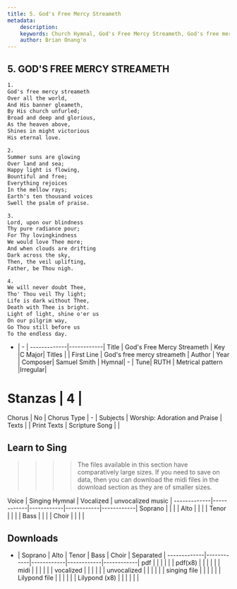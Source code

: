 ```yaml
---
title: 5. God's Free Mercy Streameth
metadata:
    description: 
    keywords: Church Hymnal, God's Free Mercy Streameth, God's free mercy streameth, 
    author: Brian Onang'o
---
```



## 5. GOD'S FREE MERCY STREAMETH

```txt
1.
God's free mercy streameth 
Over all the world, 
And His banner gleameth, 
By His church unfurled; 
Broad and deep and glorious, 
As the heaven above, 
Shines in might victorious 
His eternal love. 

2.
Summer suns are glowing 
Over land and sea; 
Happy light is flowing, 
Bountiful and free; 
Everything rejoices 
In the mellow rays; 
Earth's ten thousand voices 
Swell the psalm of praise.

3.
Lord, upon our blindness 
Thy pure radiance pour; 
For Thy lovingkindness 
We would love Thee more; 
And when clouds are drifting 
Dark across the sky, 
Then, the veil uplifting, 
Father, be Thou nigh. 

4.
We will never doubt Thee, 
Tho' Thou veil Thy light; 
Life is dark without Thee, 
Death with Thee is bright. 
Light of light, shine o'er us 
On our pilgrim way, 
Go Thou still before us 
To the endless day.
```

- |   -  |
-------------|------------|
Title | God's Free Mercy Streameth |
Key |C Major|
Titles |  |
First Line | God's free mercy streameth |
Author |
Year |
Composer| Samuel Smith |
Hymnal|  - |
Tune| RUTH |
Metrical pattern |Irregular|
# Stanzas | 4 |
Chorus | No |
Chorus Type | - |
Subjects | Worship: Adoration and Praise |
Texts |  |
Print Texts |
Scripture Song |  |
  
## Learn to Sing

>>>> The files available in this section have comparatively large sizes. If you need to save on data, then you can download the midi files in the download section as they are of smaller sizes.

Voice |  Singing Hymnal | Vocalized | unvocalized music |
-------------|------------|------------|------------|------------|
Soprano | | | |
Alto | | | |
Tenor | | | |
Bass | | | |
Choir | | | |

## Downloads

- |  Soprano | Alto | Tenor | Bass | Choir | Separated |
-------------|------------|------------|------------|------------|
pdf | | | | | |
pdf(x8) | | | | | |
midi | | | | | |
vocalized | | | | | |
unvocalized | | | | | |
singing file | | | | | |
Lilypond file | | | | | |
Lilypond (x8) | | | | | |
